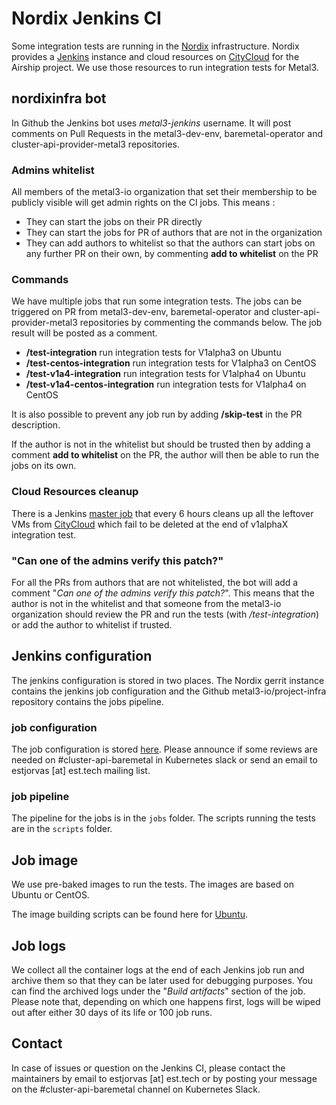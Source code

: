 # Nordix Jenkins CI

Some integration tests are running in the [Nordix](https://www.nordix.org)
infrastructure. Nordix provides a
[Jenkins](https://jenkins.nordix.org/view/Airship/) instance and cloud resources
on [CityCloud](https://www.citycloud.com/) for the Airship project. We use those
resources to run integration tests for Metal3.

## nordixinfra bot

In Github the Jenkins bot uses *metal3-jenkins* username. It will post comments
on Pull Requests in the metal3-dev-env, baremetal-operator and
cluster-api-provider-metal3 repositories.

### Admins whitelist

All members of the metal3-io organization that set their membership to be
publicly visible will get admin rights on the CI jobs. This means :

 * They can start the jobs on their PR directly
 * They can start the jobs for PR of authors that are not in the organization
 * They can add authors to whitelist so that the authors can start jobs on any
   further PR on their own, by commenting **add to whitelist** on the PR

### Commands

We have multiple jobs that run some integration tests. The jobs can be
triggered on PR from metal3-dev-env, baremetal-operator and
cluster-api-provider-metal3 repositories by commenting the commands below.
The job result will be posted as a comment.

 * **/test-integration** run integration tests for V1alpha3 on Ubuntu
 * **/test-centos-integration** run integration tests for V1alpha3 on
   CentOS
 * **/test-v1a4-integration** run integration tests for V1alpha4 on Ubuntu
 * **/test-v1a4-centos-integration** run integration tests for V1alpha4 on
   CentOS   

It is also possible to prevent any job run by adding **/skip-test** in the PR
description.

If the author is not in the whitelist but should be trusted then by adding a
comment **add to whitelist** on the PR, the author will then be able to run the
jobs on its own.

### Cloud Resources cleanup

There is a Jenkins [master job](https://jenkins.nordix.org/view/Airship/job/airship_master_integration_tests_cleanup/)
that every 6 hours cleans up all the leftover VMs from
[CityCloud](https://www.citycloud.com/) which fail to be deleted at the end of
v1alphaX integration test.

### "Can one of the admins verify this patch?"

For all the PRs from authors that are not whitelisted, the bot will add a
comment "*Can one of the admins verify this patch?*". This means that the author
is not in the whitelist and that someone from the metal3-io organization should
review the PR
and run the tests (with */test-integration*) or add the author to whitelist if
trusted.

## Jenkins configuration

The jenkins configuration is stored in two places. The Nordix gerrit instance
contains the jenkins job configuration and the Github metal3-io/project-infra
repository contains the jobs pipeline.

### job configuration

The job configuration is stored [here](https://gerrit.nordix.org/admin/repos/infra/cicd). Please
announce if some reviews are needed on #cluster-api-baremetal in Kubernetes
slack or send an email to estjorvas [at] est.tech mailing list.

### job pipeline

The pipeline for the jobs is in the `jobs` folder. The scripts running
the tests are in the `scripts` folder.

## Job image

We use pre-baked images to run the tests. The images are based on Ubuntu or
CentOS.

The image building scripts can be found here for [Ubuntu](https://github.com/Nordix/airship-dev-tools/blob/master/ci/images/gen_metal3_ubuntu_image.sh).

## Job logs

We collect all the container logs at the end of each Jenkins job run and
archive them so that they can be later used for debugging purposes. You can
find the archived logs under the  "*Build artifacts*" section of the job. Please
note that, depending on which one happens first, logs will be wiped out after
either 30 days of its life or 100 job runs.

## Contact

In case of issues or question on the Jenkins CI, please contact the maintainers
by email to estjorvas [at] est.tech or by posting your message on the
\#cluster-api-baremetal channel on Kubernetes Slack.
